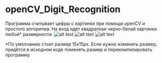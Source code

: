 # openCV_Digit_Recognition
Программа считывает цифры с картинки при помощи openCV и простого алгоритма.
На вход идёт квадратная черно-белай картинка любой* размерности.
![alt text](https://pp.userapi.com/c850216/v850216038/1ec4e/NubbK4F7xOw.jpg)
![alt text](https://pp.userapi.com/c850216/v850216038/1ec47/Pf4sydCoY4Q.jpg)
![alt text](https://pp.userapi.com/c846419/v846419123/dab2e/viN-sxdISnY.jpg)


*По умолчанию стоит размер 15х15px. Если нужно изменить размер, придётся в исходном коде поменять размер и перекомпилировать программу
